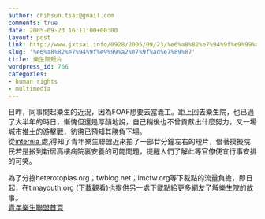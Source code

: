 ```yaml
---
author: chihsun.tsai@gmail.com
comments: true
date: 2005-09-23 16:11:00+00:00
layout: post
link: http://www.jxtsai.info/0928/2005/09/23/%e6%a8%82%e7%94%9f%e9%99%a2%e7%9f%ad%e7%89%87/
slug: '%e6%a8%82%e7%94%9f%e9%99%a2%e7%9f%ad%e7%89%87'
title: 樂生院短片
wordpress_id: 766
categories:
- human rights
- multimedia
---
```


日昨，同事問起樂生的近況，因為FOAF想要去當義工。距上回去樂生院，也已過了大半年的時日，慚愧但還是厚顏地說，自己稍後也不曾貢獻出什麼努力。又一場城市推土的游擊戰，彷彿已預知其勝負下場。  
從[internia ](http://www.jxtsai.info/blog/)處,得知了青年樂生聯盟近來拍了一部廿分鐘左右的短片，借著摸擬院民若是搬到新居高樓病院裏安養的可能問題，提醒人們了解此等官僚便宜行事安排的可笑。  
  
為了分擔heterotopias.org；twblog.net；imctw.org等下載點的流量負擔，即日起，在timayouth.org ([下載觀看](http://www.jxtsai.info/blog/))也提供另一處下載點給更多網友了解樂生院的故事。   
[青年樂生聯盟首頁](http://www.jxtsai.info/blog/)
